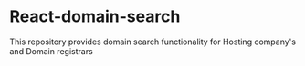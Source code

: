 # React-domain-search
This repository provides domain search functionality for Hosting company's and Domain registrars
